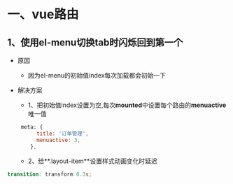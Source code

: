 # 一、vue路由

## 1、使用el-menu切换tab时闪烁回到第一个

+ 原因

  + 因为el-menu的初始值index每次加载都会初始一下

+ 解决方案

  + 1、把初始值index设置为空,每次**mounted**中设置每个路由的**menuactive**唯一值

  ```js
   meta: {
        title: '订单管理',
        menuactive: 3,
      },
  ```

  

  + 2、给**.layout-item**设置样式动画变化时延迟

```scss
transition: transform 0.3s;
```



